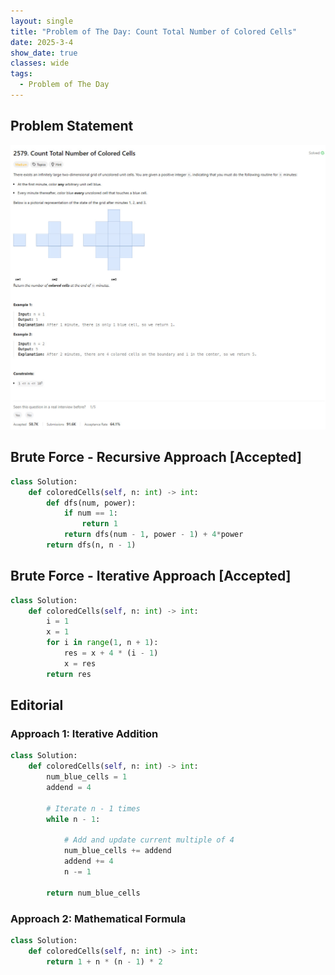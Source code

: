 ```yaml
---
layout: single
title: "Problem of The Day: Count Total Number of Colored Cells"
date: 2025-3-4
show_date: true
classes: wide
tags:
  - Problem of The Day
---
```


## Problem Statement

![problem](/assets/images/2025-03-04_20-43-01-problem-2579.jpg)

## Brute Force - Recursive Approach [Accepted]

```python
class Solution:
    def coloredCells(self, n: int) -> int:
        def dfs(num, power):
            if num == 1:
                return 1
            return dfs(num - 1, power - 1) + 4*power
        return dfs(n, n - 1)
```

## Brute Force - Iterative Approach [Accepted]

```python
class Solution:
    def coloredCells(self, n: int) -> int:
        i = 1
        x = 1
        for i in range(1, n + 1):
            res = x + 4 * (i - 1)
            x = res
        return res
```

## Editorial

### Approach 1: Iterative Addition

```python
class Solution:
    def coloredCells(self, n: int) -> int:
        num_blue_cells = 1
        addend = 4

        # Iterate n - 1 times
        while n - 1:

            # Add and update current multiple of 4
            num_blue_cells += addend
            addend += 4
            n -= 1

        return num_blue_cells
```

### Approach 2: Mathematical Formula

```python
class Solution:
    def coloredCells(self, n: int) -> int:
        return 1 + n * (n - 1) * 2
```
